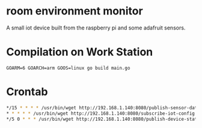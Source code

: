 # room environment monitor

A small iot device built from the raspberry pi and some adafruit sensors.

# Compilation on Work Station
`GOARM=6 GOARCH=arm GOOS=linux go build main.go`

# Crontab

``` bash 
*/15 * * * * /usr/bin/wget http://192.168.1.140:8080/publish-sensor-data-snapshot - O /dev/null
* * * * * /usr/bin/wget http://192.168.1.140:8080/subscribe-iot-config -O /dev/null
*/5 0 * * * /usr/bin/wget http://192.168.1.140:8080/publish-device-status -O /dev/null
``` 